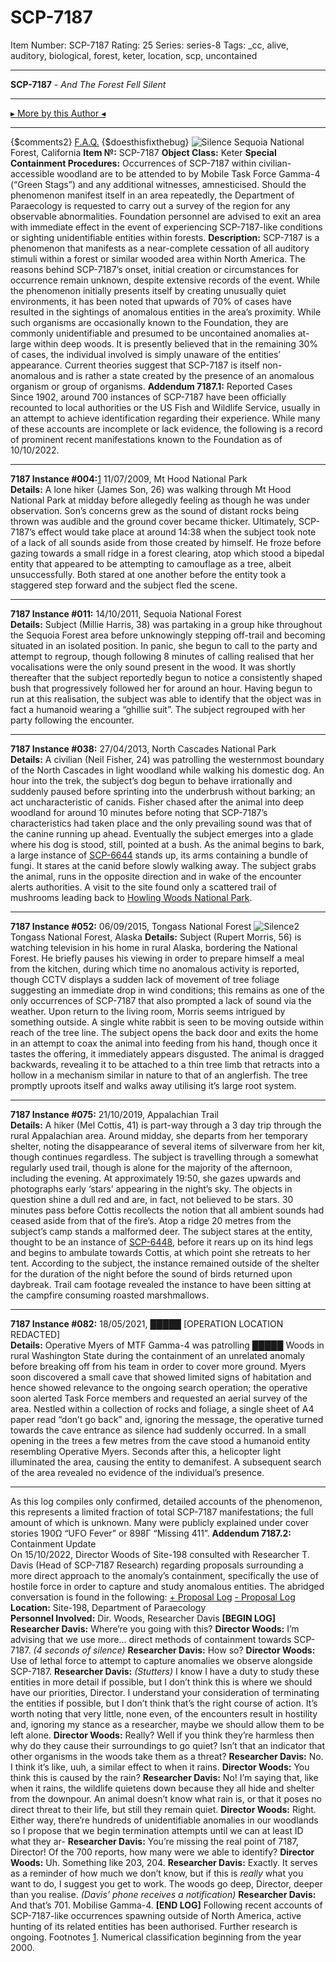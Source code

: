 # SCP-7187
Item Number: SCP-7187
Rating: 25
Series: series-8
Tags: _cc, alive, auditory, biological, forest, keter, location, scp, uncontained

---

**SCP-7187** \- _And The Forest Fell Silent_
* * *
[▸ More by this Author ◂](https://scp-wiki.wikidot.com/ozzylizard-s-corner)
* * *
{$comments2}
[F.A.Q.](https://scp-wiki.wikidot.com/component:info-ayers)
{$doesthisfixthebug}
![Silence](http://scp-sandbox-3.wikidot.com/local--files/ozzylizard-2/Silence)
Sequoia National Forest, California
**Item №:** SCP-7187
**Object Class:** Keter
**Special Containment Procedures:** Occurrences of SCP-7187 within civilian-accessible woodland are to be attended to by Mobile Task Force Gamma-4 (“Green Stags”) and any additional witnesses, amnesticised. Should the phenomenon manifest itself in an area repeatedly, the Department of Paraecology is requested to carry out a survey of the region for any observable abnormalities.
Foundation personnel are advised to exit an area with immediate effect in the event of experiencing SCP-7187-like conditions or sighting unidentifiable entities within forests.
**Description:** SCP-7187 is a phenomenon that manifests as a near-complete cessation of all auditory stimuli within a forest or similar wooded area within North America. The reasons behind SCP-7187’s onset, initial creation or circumstances for occurrence remain unknown, despite extensive records of the event.
While the phenomenon initially presents itself by creating unusually quiet environments, it has been noted that upwards of 70% of cases have resulted in the sightings of anomalous entities in the area’s proximity. While such organisms are occasionally known to the Foundation, they are commonly unidentifiable and presumed to be uncontained anomalies at-large within deep woods. It is presently believed that in the remaining 30% of cases, the individual involved is simply unaware of the entities’ appearance.
Current theories suggest that SCP-7187 is itself non-anomalous and is rather a state created by the presence of an anomalous organism or group of organisms.
**Addendum 7187.1:** Reported Cases  
Since 1902, around 700 instances of SCP-7187 have been officially recounted to local authorities or the US Fish and Wildlife Service, usually in an attempt to achieve identification regarding their experience. While many of these accounts are incomplete or lack evidence, the following is a record of prominent recent manifestations known to the Foundation as of 10/10/2022.
* * *
**7187 Instance #004:**[1](javascript:;) 11/07/2009, Mt Hood National Park  
**Details:** A lone hiker (James Son, 26) was walking through Mt Hood National Park at midday before allegedly feeling as though he was under observation. Son’s concerns grew as the sound of distant rocks being thrown was audible and the ground cover became thicker. Ultimately, SCP-7187’s effect would take place at around 14:38 when the subject took note of a lack of all sounds aside from those created by himself. He froze before gazing towards a small ridge in a forest clearing, atop which stood a bipedal entity that appeared to be attempting to camouflage as a tree, albeit unsuccessfully. Both stared at one another before the entity took a staggered step forward and the subject fled the scene.
* * *
**7187 Instance #011:** 14/10/2011, Sequoia National Forest  
**Details:** Subject (Millie Harris, 38) was partaking in a group hike throughout the Sequoia Forest area before unknowingly stepping off-trail and becoming situated in an isolated position. In panic, she begun to call to the party and attempt to regroup, though following 8 minutes of calling realised that her vocalisations were the only sound present in the wood. It was shortly thereafter that the subject reportedly begun to notice a consistently shaped bush that progressively followed her for around an hour. Having begun to run at this realisation, the subject was able to identify that the object was in fact a humanoid wearing a “ghillie suit”. The subject regrouped with her party following the encounter.
* * *
**7187 Instance #038:** 27/04/2013, North Cascades National Park  
**Details:** A civilian (Neil Fisher, 24) was patrolling the westernmost boundary of the North Cascades in light woodland while walking his domestic dog. An hour into the trek, the subject’s dog begun to behave irrationally and suddenly paused before sprinting into the underbrush without barking; an act uncharacteristic of canids. Fisher chased after the animal into deep woodland for around 10 minutes before noting that SCP-7187’s characteristics had taken place and the only prevailing sound was that of the canine running up ahead. Eventually the subject emerges into a glade where his dog is stood, still, pointed at a bush. As the animal begins to bark, a large instance of [SCP-6644](/scp-6644) stands up, its arms containing a bundle of fungi. It stares at the canid before slowly walking away. The subject grabs the animal, runs in the opposite direction and in wake of the encounter alerts authorities. A visit to the site found only a scattered trail of mushrooms leading back to [Howling Woods National Park](/scp-6644).
* * *
**7187 Instance #052:** 06/09/2015, Tongass National Forest
![Silence2](http://scp-sandbox-3.wikidot.com/local--files/ozzylizard-2/Silence2)
Tongass National Forest, Alaska
**Details:** Subject (Rupert Morris, 56) is watching television in his home in rural Alaska, bordering the National Forest. He briefly pauses his viewing in order to prepare himself a meal from the kitchen, during which time no anomalous activity is reported, though CCTV displays a sudden lack of movement of tree foliage suggesting an immediate drop in wind conditions; this remains as one of the only occurrences of SCP-7187 that also prompted a lack of sound via the weather. Upon return to the living room, Morris seems intrigued by something outside. A single white rabbit is seen to be moving outside within reach of the tree line. The subject opens the back door and exits the home in an attempt to coax the animal into feeding from his hand, though once it tastes the offering, it immediately appears disgusted. The animal is dragged backwards, revealing it to be attached to a thin tree limb that retracts into a hollow in a mechanism similar in nature to that of an anglerfish. The tree promptly uproots itself and walks away utilising it’s large root system.
* * *
**7187 Instance #075:** 21/10/2019, Appalachian Trail  
**Details:** A hiker (Mel Cottis, 41) is part-way through a 3 day trip through the rural Appalachian area. Around midday, she departs from her temporary shelter, noting the disappearance of several items of silverware from her kit, though continues regardless. The subject is travelling through a somewhat regularly used trail, though is alone for the majority of the afternoon, including the evening. At approximately 19:50, she gazes upwards and photographs early ‘stars’ appearing in the night’s sky. The objects in question shine a dull red and are, in fact, not believed to be stars. 30 minutes pass before Cottis recollects the notion that all ambient sounds had ceased aside from that of the fire’s. Atop a ridge 20 metres from the subject’s camp stands a malformed deer. The subject stares at the entity, thought to be an instance of [SCP-6448](/scp-6448), before it rears up on its hind legs and begins to ambulate towards Cottis, at which point she retreats to her tent. According to the subject, the instance remained outside of the shelter for the duration of the night before the sound of birds returned upon daybreak. Trail cam footage revealed the instance to have been sitting at the campfire consuming roasted marshmallows.
* * *
**7187 Instance #082:** 18/05/2021, █████ [OPERATION LOCATION REDACTED]  
**Details:** Operative Myers of MTF Gamma-4 was patrolling █████ Woods in rural Washington State during the containment of an unrelated anomaly before breaking off from his team in order to cover more ground. Myers soon discovered a small cave that showed limited signs of habitation and hence showed relevance to the ongoing search operation; the operative soon alerted Task Force members and requested an aerial survey of the area. Nestled within a collection of rocks and foliage, a single sheet of A4 paper read “don’t go back” and, ignoring the message, the operative turned towards the cave entrance as silence had suddenly occurred. In a small opening in the trees a few metres from the cave stood a humanoid entity resembling Operative Myers. Seconds after this, a helicopter light illuminated the area, causing the entity to demanifest. A subsequent search of the area revealed no evidence of the individual’s presence.
* * *
As this log compiles only confirmed, detailed accounts of the phenomenon, this represents a limited fraction of total SCP-7187 manifestations; the full amount of which is unknown. Many were publicly explained under cover stories 190Ω “UFO Fever” or 898Γ “Missing 411”.
**Addendum 7187.2:** Containment Update  
On 15/10/2022, Director Woods of Site-198 consulted with Researcher T. Davis (Head of SCP-7187 Research) regarding proposals surrounding a more direct approach to the anomaly’s containment, specifically the use of hostile force in order to capture and study anomalous entities. The abridged conversation is found in the following:
[\+ Proposal Log](javascript:;)
[\- Proposal Log](javascript:;)
**Location:** Site-198, Department of Paraecology  
**Personnel Involved:** Dir. Woods, Researcher Davis
**[BEGIN LOG]**
**Researcher Davis:** Where’re you going with this?
**Director Woods:** I’m advising that we use more… direct methods of containment towards SCP-7187.
_(4 seconds of silence)_
**Researcher Davis:** How so?
**Director Woods:** Use of lethal force to attempt to capture anomalies we observe alongside SCP-7187.
**Researcher Davis:** _(Stutters)_ I know I have a duty to study these entities in more detail if possible, but I don’t think this is where we should have our priorities, Director. I understand your consideration of terminating the entities if possible, but I don’t think that’s the right course of action. It’s worth noting that very little, none even, of the encounters result in hostility and, ignoring my stance as a researcher, maybe we should allow them to be left alone.
**Director Woods:** Really? Well if you think they’re harmless then why do they cause their surroundings to go quiet? Isn’t that an indicator that other organisms in the woods take them as a threat?
**Researcher Davis:** No. I think it’s like, uuh, a similar effect to when it rains.
**Director Woods:** You think this is caused by the rain?
**Researcher Davis:** No! I’m saying that, like when it rains, the wildlife quietens down because they all hide and shelter from the downpour. An animal doesn’t know what rain is, or that it poses no direct threat to their life, but still they remain quiet.
**Director Woods:** Right. Either way, there’re hundreds of unidentifiable anomalies in our woodlands so I propose that we begin termination attempts until we can at least ID what they ar-
**Researcher Davis:** You’re missing the real point of 7187, Director! Of the 700 reports, how many were we able to identify?
**Director Woods:** Uh. Something like 203, 204.
**Researcher Davis:** Exactly. It serves as a reminder of how much we don’t know, but if this is _really_ what you want to do, I suggest you get to work. The woods go deep, Director, deeper than you realise.
_(Davis’ phone receives a notification)_
**Researcher Davis:** And that’s 701. Mobilise Gamma-4.
**[END LOG]**
Following recent accounts of SCP-7187-like occurrences spawning outside of North America, active hunting of its related entities has been authorised. Further research is ongoing.
Footnotes
[1](javascript:;). Numerical classification beginning from the year 2000.
